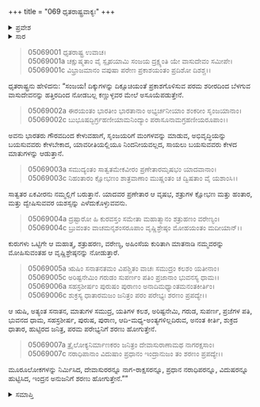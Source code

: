 +++
title = "069 ಧೃತರಾಷ್ಟ್ರವಾಕ್ಯಃ"
+++

<details><summary>ಪ್ರವೇಶ</summary>


।।   ಓಂ ಓಂ ನಮೋ ನಾರಾಯಣಾಯ।।   ಶ್ರೀ ವೇದವ್ಯಾಸಾಯ ನಮಃ ।।

ಶ್ರೀ ಕೃಷ್ಣದ್ವೈಪಾಯನ ವೇದವ್ಯಾಸ ವಿರಚಿತ  

**ಶ್ರೀ ಮಹಾಭಾರತ**

**ಉದ್ಯೋಗ ಪರ್ವ**

**ಯಾನಸಂಧಿ ಪರ್ವ**

**ಅಧ್ಯಾಯ 69**

</details>


<details><summary>ಸಾರ</summary>

ಧೃತರಾಷ್ಟ್ರನು ಮಹಾವಿಷ್ಣುವನ್ನು ಪ್ರಾರ್ಥಿಸಿದುದು (1-7).

</details>


> 05069001 ಧೃತರಾಷ್ಟ್ರ ಉವಾಚ।  
05069001a ಚಕ್ಷುಷ್ಮತಾಂ ವೈ ಸ್ಪೃಹಯಾಮಿ ಸಂಜಯ
	ದ್ರಕ್ಷ್ಯಂತಿ ಯೇ ವಾಸುದೇವಂ ಸಮೀಪೇ।  
> 05069001c ವಿಭ್ರಾಜಮಾನಂ ವಪುಷಾ ಪರೇಣ
	ಪ್ರಕಾಶಯಂತಂ ಪ್ರದಿಶೋ ದಿಶಶ್ಚ।।  

ಧೃತರಾಷ್ಟ್ರನು ಹೇಳಿದನು: “ಸಂಜಯ! ದಿಕ್ಕುಗಳನ್ನು ದಿಕ್ಸೂಚಿಯಂತೆ ಪ್ರಕಾಶಗೊಳಿಸುವ ಪರಮ ಶರೀರದಿಂದ ಬೆಳಗುವ ವಾಸುದೇವನನ್ನು ಹತ್ತಿರದಿಂದ ನೋಡಬಲ್ಲ ಕಣ್ಣುಳ್ಳವರ ಮೇಲೆ ಅಸೂಯೆಪಡುತ್ತೇನೆ.

> 05069002a ಈರಯಂತಂ ಭಾರತೀಂ ಭಾರತಾನಾಂ
	ಅಭ್ಯರ್ಚನೀಯಾಂ ಶಂಕರೀಂ ಸೃಂಜಯಾನಾಂ।  
> 05069002c ಬುಭೂಷದ್ಭಿರ್ಗ್ರಹಣೀಯಾಮನಿಂದ್ಯಾಂ
	ಪರಾಸೂನಾಮಗ್ರಹಣೀಯರೂಪಾಂ।।  

ಅವನು ಭಾರತರು ಗೌರವದಿಂದ ಕೇಳುವಹಾಗೆ, ಸೃಂಜಯರಿಗೆ ಮಂಗಳವನ್ನು ಮಾಡುವ, ಅಭಿವೃದ್ಧಿಯನ್ನು ಬಯಸುವವರು ಕೇಳಬೇಕಾದ, ಯಾವರೀತಿಯಲ್ಲಿಯೂ ನಿಂದನೀಯವಲ್ಲದ, ಸಾಯಲು ಬಯಸುವವರು ಕೇಳದ ಮಾತುಗಳನ್ನು ಆಡುತ್ತಾನೆ.

> 05069003a ಸಮುದ್ಯಂತಂ ಸಾತ್ವತಮೇಕವೀರಂ
	ಪ್ರಣೇತಾರಮೃಷಭಂ ಯಾದವಾನಾಂ।  
> 05069003c ನಿಹಂತಾರಂ ಕ್ಷೋಭಣಂ ಶಾತ್ರವಾಣಾಂ
	ಮುಷ್ಣಂತಂ ಚ ದ್ವಿಷತಾಂ ವೈ ಯಶಾಂಸಿ।।  

ಸಾತ್ವತರ ಏಕವೀರನು ನಮ್ಮಲ್ಲಿಗೆ ಬರುತ್ತಾನೆ. ಯಾದವರ ಪ್ರಣೇತಾರ ಆ ವೃಷಭ, ಶತ್ರುಗಳ ಕ್ಷೋಭಣ ಮತ್ತು ಹಂತಾರ, ಮತ್ತು ದ್ವೇಷಿಸುವವರ ಯಶಸ್ಸನ್ನು ಎಳೆದುಕೊಳ್ಳುವವನು.

> 05069004a ದ್ರಷ್ಟಾರೋ ಹಿ ಕುರವಸ್ತಂ ಸಮೇತಾ
	ಮಹಾತ್ಮಾನಂ ಶತ್ರುಹಣಂ ವರೇಣ್ಯಂ।   
> 05069004c ಬ್ರುವಂತಂ ವಾಚಮನೃಶಂಸರೂಪಾಂ
	ವೃಷ್ಣಿಶ್ರೇಷ್ಠಂ ಮೋಹಯಂತಂ ಮದೀಯಾನ್।।   

ಕುರುಗಳು ಒಟ್ಟಿಗೇ ಆ ಮಹಾತ್ಮ, ಶತ್ರುಹರಣ, ವರೇಣ್ಯ, ಅಹಿಂಸೆಯ ಕುರಿತಾಗಿ ಮಾತನಾಡಿ ನಮ್ಮವರನ್ನು ಮೋಹಿಸುವಂತಹ ಆ ವೃಷ್ಣಿಶ್ರೇಷ್ಠನನ್ನು ನೋಡುತ್ತಾರೆ.

> 05069005a ಋಷಿಂ ಸನಾತನತಮಂ ವಿಪಶ್ಚಿತಂ
	ವಾಚಃ ಸಮುದ್ರಂ ಕಲಶಂ ಯತೀನಾಂ।  
> 05069005c ಅರಿಷ್ಟನೇಮಿಂ ಗರುಡಂ ಸುಪರ್ಣಂ
	ಪತಿಂ ಪ್ರಜಾನಾಂ ಭುವನಸ್ಯ ಧಾಮ।।  
> 05069006a ಸಹಸ್ರಶೀರ್ಷಂ ಪುರುಷಂ ಪುರಾಣಂ
	ಅನಾದಿಮಧ್ಯಾಂತಮನಂತಕೀರ್ತಿಂ।  
> 05069006c ಶುಕ್ರಸ್ಯ ಧಾತಾರಮಜಂ ಜನಿತ್ರಂ
	ಪರಂ ಪರೇಭ್ಯಃ ಶರಣಂ ಪ್ರಪದ್ಯೇ।।  

ಆ ಋಷಿ, ಅತ್ಯಂತ ಸನಾತನ, ಮಾತುಗಳ ಸಮುದ್ರ, ಯತಿಗಳ ಕಲಶ, ಅರಿಷ್ಟನೇಮಿ, ಗರುಡ, ಸುಪರ್ಣ, ಪ್ರಜೆಗಳ ಪತಿ, ಭುವನದ ಧಾಮ, ಸಹಸ್ರಶೀರ್ಷ, ಪುರುಷ, ಪುರಾಣ, ಆದಿ-ಮಧ್ಯ-ಅಂತ್ಯಗಳಿಲ್ಲದಿರುವ, ಅನಂತ ಕೀರ್ತಿ, ಶುಕ್ರದ ಧಾತಾರ, ಹುಟ್ಟಿರದ ಜನಿತ್ರ, ಪರಮ ಪರೇಭ್ಯನಿಗೆ ಶರಣು ಹೋಗುತ್ತೇನೆ.

> 05069007a ತ್ರೈಲೋಕ್ಯನಿರ್ಮಾಣಕರಂ ಜನಿತ್ರಂ
	ದೇವಾಸುರಾಣಾಮಥ ನಾಗರಕ್ಷಸಾಂ।  
> 05069007c ನರಾಧಿಪಾನಾಂ ವಿದುಷಾಂ ಪ್ರಧಾನಂ
	ಇಂದ್ರಾನುಜಂ ತಂ ಶರಣಂ ಪ್ರಪದ್ಯೇ।।   

ಮೂರೂಲೋಕಗಳನ್ನು ನಿರ್ಮಿಸಿದ, ದೇವಾಸುರರನ್ನೂ ನಾಗ-ರಾಕ್ಷಸರನ್ನೂ, ಪ್ರಧಾನ ನರಾಧಿಪರನ್ನೂ, ವಿದುಷರನ್ನೂ ಹುಟ್ಟಿಸಿದ, ಇಂದ್ರನ ಅನುಜನಿಗೆ ಶರಣು ಹೋಗುತ್ತೇನೆ.””


<details><summary>ಸಮಾಪ್ತಿ</summary>


ಇತಿ ಶ್ರೀ ಮಹಾಭಾರತೇ ಉದ್ಯೋಗ ಪರ್ವಣಿ ಯಾನಸಂಧಿ ಪರ್ವಣಿ ಧೃತರಾಷ್ಟ್ರವಾಕ್ಯೇ ಏಕೋನಸಪ್ತತಿತಮೋಽಧ್ಯಾಯಃ।  
ಇದು ಶ್ರೀ ಮಹಾಭಾರತದಲ್ಲಿ ಉದ್ಯೋಗ ಪರ್ವದಲ್ಲಿ ಯಾನಸಂಧಿ ಪರ್ವದಲ್ಲಿ ಧೃತರಾಷ್ಟ್ರವಾಕ್ಯದಲ್ಲಿ ಅರವತ್ತೊಂಭತ್ತನೆಯ ಅಧ್ಯಾಯವು.
ಇತಿ ಶ್ರೀ ಮಹಾಭಾರತೇ ಉದ್ಯೋಗ ಪರ್ವಣಿ ಯಾನಸಂಧಿ ಪರ್ವಃ।  
ಇದು ಶ್ರೀ ಮಹಾಭಾರತದಲ್ಲಿ ಉದ್ಯೋಗ ಪರ್ವದಲ್ಲಿ ಯಾನಸಂಧಿ ಪರ್ವವು.
ಇದೂವರೆಗಿನ ಒಟ್ಟು ಮಹಾಪರ್ವಗಳು-4/18, ಉಪಪರ್ವಗಳು-60/100, ಅಧ್ಯಾಯಗಳು-732/1995, ಶ್ಲೋಕಗಳು-23985/73784.


</details>
